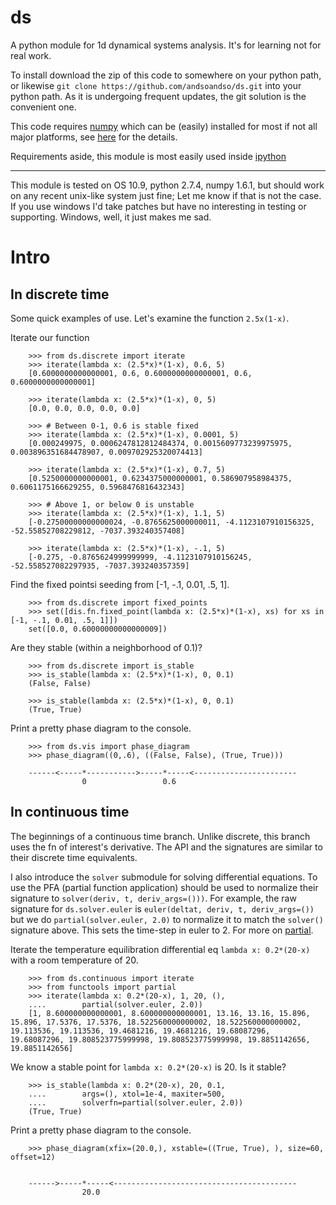 ds
==

A python module for 1d dynamical systems analysis.  It's for learning not for real work.

To install download the zip of this code to somewhere on your python path, or likewise `git clone https://github.com/andsoandso/ds.git` into your python path. As it is undergoing frequent updates, the git solution is the convenient one.

This code requires [numpy](http://www.numpy.org/) which can be (easily) installed for most if not all major platforms, see [here](http://www.scipy.org/scipylib/download.html) for the details.  

Requirements aside, this module is most easily used inside [ipython](http://ipython.org/)

---

This module is tested on OS 10.9, python 2.7.4, numpy 1.6.1, but should work on any recent unix-like system just fine; Let me know if that is not the case.  If you use windows I'd take patches but have no interesting in testing or supporting.  Windows, well, it just makes me sad.


# Intro

## In discrete time

Some quick examples of use.  Let's examine the function `2.5x(1-x)`.

Iterate our function

        >>> from ds.discrete import iterate
        >>> iterate(lambda x: (2.5*x)*(1-x), 0.6, 5)
        [0.6000000000000001, 0.6, 0.6000000000000001, 0.6, 0.6000000000000001]

        >>> iterate(lambda x: (2.5*x)*(1-x), 0, 5)
        [0.0, 0.0, 0.0, 0.0, 0.0]

        >>> # Between 0-1, 0.6 is stable fixed
        >>> iterate(lambda x: (2.5*x)*(1-x), 0.0001, 5)
        [0.000249975, 0.0006247812812484374, 0.0015609773239975975, 0.003896351684478907, 0.009702925320074413]
       
        >>> iterate(lambda x: (2.5*x)*(1-x), 0.7, 5)
        [0.5250000000000001, 0.6234375000000001, 0.586907958984375, 0.6061175166629255, 0.5968476816432343] 
    
        >>> # Above 1, or below 0 is unstable
        >>> iterate(lambda x: (2.5*x)*(1-x), 1.1, 5)
        [-0.27500000000000024, -0.8765625000000011, -4.1123107910156325, -52.55852708229812, -7037.393240357408]

        >>> iterate(lambda x: (2.5*x)*(1-x), -.1, 5)
        [-0.275, -0.8765624999999999, -4.1123107910156245, -52.558527082297935, -7037.393240357359] 

Find the fixed pointsi seeding from [-1, -.1, 0.01, .5, 1].

        >>> from ds.discrete import fixed_points
        >>> set([dis.fn.fixed_point(lambda x: (2.5*x)*(1-x), xs) for xs in [-1, -.1, 0.01, .5, 1]])
        set([0.0, 0.60000000000000009])

Are they stable (within a neighborhood of 0.1)?
        
        >>> from ds.discrete import is_stable
        >>> is_stable(lambda x: (2.5*x)*(1-x), 0, 0.1)
        (False, False)

        >>> is_stable(lambda x: (2.5*x)*(1-x), 0, 0.1)
        (True, True)

Print a pretty phase diagram to the console.

        >>> from ds.vis import phase_diagram
        >>> phase_diagram((0,.6), ((False, False), (True, True)))

        ------<-----*----------->-----*-----<-----------------------
                    0                 0.6


## In continuous time

The beginnings of a continuous time branch.  Unlike discrete, this branch uses the fn of interest's derivative.  The API and the signatures are similar to their discrete time equivalents.

I also introduce the `solver` submodule for solving differential equations.  To use the PFA (partial function application) should be used to normalize their signature to `solver(deriv, t, deriv_args=()))`.  For example, the raw signature for `ds.solver.euler` is `euler(deltat, deriv, t, deriv_args=())` but we do `partial(solver.euler, 2.0)` to normalize it to match the `solver()` signature above.  This sets the time-step in euler to 2. For more on [partial](http://docs.python.org/2/library/functools.html#functools.partial).

Iterate the temperature equilibration differential eq `lambda x: 0.2*(20-x)` with a room temperature of 20.

        >>> from ds.continuous import iterate
		>>> from functools import partial
	    >>> iterate(lambda x: 0.2*(20-x), 1, 20, (), 
	    ....        partial(solver.euler, 2.0))
		[1, 8.600000000000001, 8.600000000000001, 13.16, 13.16, 15.896, 15.896, 17.5376, 17.5376, 18.522560000000002, 18.522560000000002, 19.113536, 19.113536, 19.4681216, 19.4681216, 19.68087296, 19.68087296, 19.808523775999998, 19.808523775999998, 19.8851142656, 19.8851142656]
				

		
We know a stable point for `lambda x: 0.2*(20-x)` is 20.  Is it stable?

		>>> is_stable(lambda x: 0.2*(20-x), 20, 0.1, 
        ....		args=(), xtol=1e-4, maxiter=500, 
        ....		solverfn=partial(solver.euler, 2.0)) 
		(True, True)

Print a pretty phase diagram to the console.

		>>> phase_diagram(xfix=(20.0,), xstable=((True, True), ), size=60, offset=12)


		------>-----*-----<-----------------------------------------
		            20.0

		